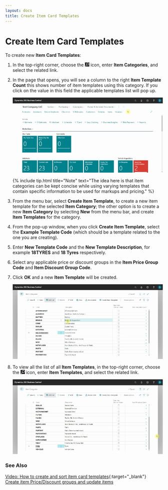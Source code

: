 ```yaml
---
layout: docs
title: Create Item Card Templates
---
```


# Create Item Card Templates
To create new **Item Card Templates**:
1. In the top-right corner, choose the ![](media/search_icon.png) icon, enter **Item Categories**, and select the related link. 
2. In the page that opens, you will see a column to the right **Item Template Count** this shows number of item templates using this category. If you click on the value in this field the applicable templates list will pop up.

   ![](media/garagehive-create-item-template1.gif)
   

   {% include tip.html title="Note" text="The idea here is that item categories can be kept concise while using varying templates that contain specific information to be used for markups and pricing." %}

3. From the menu bar, select **Create Item Template**, to create a new item template for the selected **Item Category**; the other option is to create a new **Item Category** by selecting **New** from the menu bar, and create **Item Templates** for the category.
4. From the pop-up window, when you click **Create Item Template**, select the **Example Template Code** (which should be a template related to the one you are creating).
5. Enter **New Template Code** and the **New Template Description**, for example **18TYRES** and **18 Tyres** respectively.
6. Select any applicable price or discount groups in the **Item Price Group Code** and **Item Discount Group Code**.
7. Click **OK** and a new **Item Template** will be created.

   ![](media/garagehive-create-item-template2.gif)

8. To view all the list of all **Item Templates**, in the top-right corner, choose the ![](media/search_icon.png) icon, enter **Item Templates**, and select the related link.

   ![](media/garagehive-create-item-template3.gif)


### See Also 

[Video: How to create and sort item card templates](https://www.youtube.com/watch?v=mbS2QuaEagE){:target="_blank"} \
[Create item Price/Discount groups and update items](/docs/item-price-discount-groups.html "Create item Price/Discount groups and update items") 
